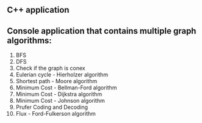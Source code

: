 ## C++ application
## Console application that contains multiple graph algorithms:
1. BFS
2. DFS
3. Check if the graph is conex
4. Eulerian cycle - Hierholzer algorithm
5. Shortest path - Moore algorithm
6. Minimum Cost - Bellman-Ford algorithm
7. Minimum Cost - Dijkstra algorithm
8. Minimum Cost - Johnson algorithm
9. Prufer Coding and Decoding
10. Flux - Ford-Fulkerson algorithm
